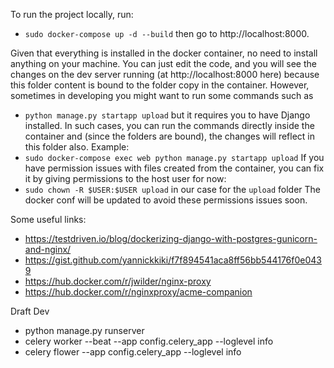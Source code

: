 To run the project locally, run:
* `sudo docker-compose up -d --build`
then go to http://localhost:8000.

Given that everything is installed in the docker container, no need to 
install anything on your machine. You can just edit the code, and you will 
see the changes on the dev server running (at http://localhost:8000 here) 
because this folder content is bound to the folder copy in the container.
However, sometimes in developing you might want to run some commands such as 
* `python manage.py startapp upload` but it requires you to have Django
installed. 
In such cases, you can run the commands directly inside the container 
and (since the folders are bound), the changes will reflect in this folder also.
Example:
* `sudo docker-compose exec web python manage.py startapp upload`
If you have permission issues with files created from the container, you can
fix it by giving permissions to the host user for now:
* `sudo chown -R $USER:$USER upload` in our case for the `upload` folder
The docker conf will be updated to avoid these permissions issues soon.

Some useful links:
* https://testdriven.io/blog/dockerizing-django-with-postgres-gunicorn-and-nginx/
* https://gist.github.com/yannickkiki/f7f894541aca8ff56bb544176f0e0439
* https://hub.docker.com/r/jwilder/nginx-proxy
* https://hub.docker.com/r/nginxproxy/acme-companion


Draft
Dev
* python manage.py runserver
* celery worker --beat --app config.celery_app --loglevel info
* celery flower --app config.celery_app --loglevel info

